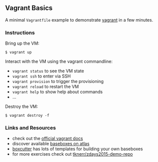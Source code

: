 
## Vagrant Basics

A minimal `Vagrantfile` example to demonstrate [vagrant](https://www.vagrantup.com/) in a few minutes.

### Instructions

Bring up the VM:
```
$ vagrant up
```

Interact with the VM using the vagrant commandline:

 * `vagrant status` to see the VM state
 * `vagrant ssh` to enter via SSH
 * `vagrant provision` to trigger the provisioning
 * `vagrant reload` to restart the VM
 * `vagrant help` to show help about commands
 * ...

Destroy the VM:
```
$ vagrant destroy -f
```

### Links and Resources

 * check out the [official vagrant docs](https://www.vagrantup.com/docs/)
 * discover available [baseboxes on atlas](https://atlas.hashicorp.com/boxes/search)
 * [boxcutter](https://github.com/boxcutter) has lots of templates for building your own baseboxes
 * for more exercises check out [tknerr/zdays2015-demo-repo](https://github.com/tknerr/zdays2015-demo-repo)
